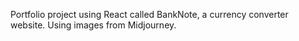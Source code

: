 Portfolio project using React called BankNote, a currency converter website. Using images from Midjourney. 